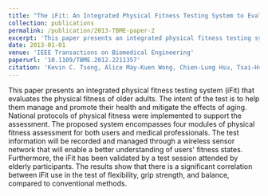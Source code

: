 ```yaml
---
title: "The iFit: An Integrated Physical Fitness Testing System to Evaluate the Degree of Physical Fitness of the Elderly"
collection: publications
permalink: /publication/2013-TBME-paper-2
excerpt: 'This paper presents an integrated physical fitness testing system (iFit) that evaluates the physical fitness of older adults. The intent of the test is to help them manage and promote their health and mitigate the effects of aging. National protocols of physical fitness were implemented to support the assessment. The proposed system encompasses four modules of physical fitness assessment for both users and medical professionals. The test information will be recorded and managed through a wireless sensor network that will enable a better understanding of users' fitness states. Furthermore, the iFit has been validated by a test session attended by elderly participants. The results show that there is a significant correlation between iFit use in the test of flexibility, grip strength, and balance, compared to conventional methods.'
date: 2013-01-01
venue: 'IEEE Transactions on Biomedical Engineering'
paperurl: '10.1109/TBME.2012.2211357'
citation: 'Kevin C. Tseng, Alice May-Kuen Wong, Chien-Lung Hsu, Tsai-Hsuan Tsai, Chang-Mu Han, and Ming-Ren Lee. (2013). &quot;The iFit: An Integrated Physical Fitness Testing System to Evaluate the Degree of Physical Fitness of the Elderly &quot; <i>IEEE Transactions on Biomedical Engineering</i>. 60(1).'
---
```

This paper presents an integrated physical fitness testing system (iFit) that evaluates the physical fitness of older adults. The intent of the test is to help them manage and promote their health and mitigate the effects of aging. National protocols of physical fitness were implemented to support the assessment. The proposed system encompasses four modules of physical fitness assessment for both users and medical professionals. The test information will be recorded and managed through a wireless sensor network that will enable a better understanding of users' fitness states. Furthermore, the iFit has been validated by a test session attended by elderly participants. The results show that there is a significant correlation between iFit use in the test of flexibility, grip strength, and balance, compared to conventional methods.
